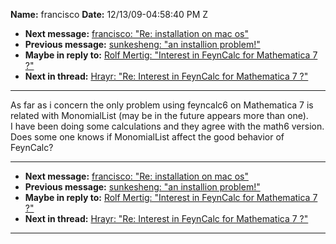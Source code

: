 **Name:** francisco
**Date:** 12/13/09-04:58:40 PM Z

  - **Next message:** [francisco: "Re: installation on mac
    os"](0573.html)
  - **Previous message:** [sunkesheng: "an installion
    problem\!"](0571.html)
  - **Maybe in reply to:** [Rolf Mertig: "Interest in FeynCalc for
    Mathematica 7 ?"](0518.html)
  - **Next in thread:** [Hrayr: "Re: Interest in FeynCalc for
    Mathematica 7 ?"](0580.html)

-----

As far as i concern the only problem using feyncalc6 on Mathematica 7 is
related with MonomialList (may be in the future appears more than
one).  
I have been doing some calculations and they agree with the math6
version.  
Does some one knows if MonomialList affect the good behavior of
FeynCalc?  

-----

  - **Next message:** [francisco: "Re: installation on mac
    os"](0573.html)
  - **Previous message:** [sunkesheng: "an installion
    problem\!"](0571.html)
  - **Maybe in reply to:** [Rolf Mertig: "Interest in FeynCalc for
    Mathematica 7 ?"](0518.html)
  - **Next in thread:** [Hrayr: "Re: Interest in FeynCalc for
    Mathematica 7 ?"](0580.html)

-----

